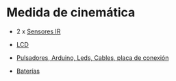 # Medida de cinemática

* 2 x [Sensores IR](http://www.electan.com/modulo-seguidor-linea-canales-tcrt5000-p-6507.html)
*  [LCD](http://www.electan.com/modulo-lcd-serie-conectar-listo-16x2-iluminacion-rgb-p-3043.html)
* [Pulsadores, Arduino,  Leds, Cables, placa de conexión](http://www.electan.com/arduino-uno-pack-con-kit-basico-arduino-p-3056.html)

* [Baterías](http://www.electan.com/power-bank-2600-mah-p-6508.html)

